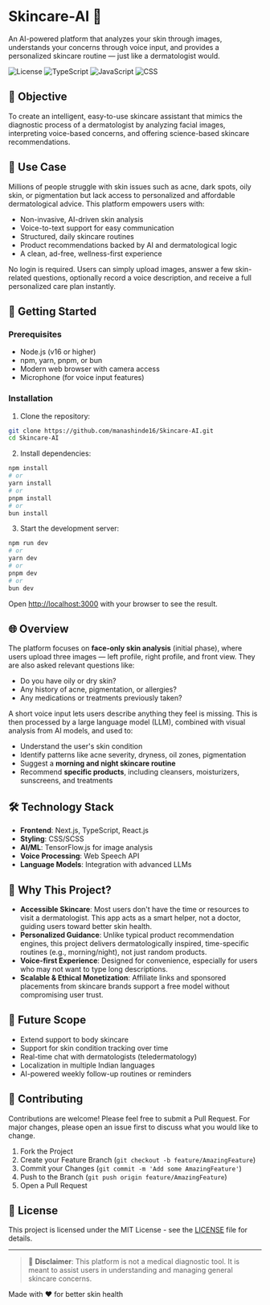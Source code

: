 # Skincare-AI 🌟

An AI-powered platform that analyzes your skin through images, understands your concerns through voice input, and provides a personalized skincare routine — just like a dermatologist would.

![License](https://img.shields.io/badge/license-MIT-blue.svg)
![TypeScript](https://img.shields.io/badge/TypeScript-93%25-blue)
![JavaScript](https://img.shields.io/badge/JavaScript-4.8%25-yellow)
![CSS](https://img.shields.io/badge/CSS-2.2%25-purple)

## 🧠 Objective

To create an intelligent, easy-to-use skincare assistant that mimics the diagnostic process of a dermatologist by analyzing facial images, interpreting voice-based concerns, and offering science-based skincare recommendations.

## 🎯 Use Case

Millions of people struggle with skin issues such as acne, dark spots, oily skin, or pigmentation but lack access to personalized and affordable dermatological advice. This platform empowers users with:

- Non-invasive, AI-driven skin analysis
- Voice-to-text support for easy communication
- Structured, daily skincare routines
- Product recommendations backed by AI and dermatological logic
- A clean, ad-free, wellness-first experience

No login is required. Users can simply upload images, answer a few skin-related questions, optionally record a voice description, and receive a full personalized care plan instantly.

## 🚀 Getting Started

### Prerequisites

- Node.js (v16 or higher)
- npm, yarn, pnpm, or bun
- Modern web browser with camera access
- Microphone (for voice input features)

### Installation

1. Clone the repository:
```bash
git clone https://github.com/manashinde16/Skincare-AI.git
cd Skincare-AI
```

2. Install dependencies:
```bash
npm install
# or
yarn install
# or
pnpm install
# or
bun install
```

3. Start the development server:
```bash
npm run dev
# or
yarn dev
# or
pnpm dev
# or
bun dev
```

Open [http://localhost:3000](http://localhost:3000) with your browser to see the result.

## 🌐 Overview

The platform focuses on **face-only skin analysis** (initial phase), where users upload three images — left profile, right profile, and front view. They are also asked relevant questions like:

- Do you have oily or dry skin?
- Any history of acne, pigmentation, or allergies?
- Any medications or treatments previously taken?

A short voice input lets users describe anything they feel is missing. This is then processed by a large language model (LLM), combined with visual analysis from AI models, and used to:

- Understand the user's skin condition
- Identify patterns like acne severity, dryness, oil zones, pigmentation
- Suggest a **morning and night skincare routine**
- Recommend **specific products**, including cleansers, moisturizers, sunscreens, and treatments

## 🛠️ Technology Stack

- **Frontend**: Next.js, TypeScript, React.js
- **Styling**: CSS/SCSS
- **AI/ML**: TensorFlow.js for image analysis
- **Voice Processing**: Web Speech API
- **Language Models**: Integration with advanced LLMs

## 📌 Why This Project?

- **Accessible Skincare**: Most users don't have the time or resources to visit a dermatologist. This app acts as a smart helper, not a doctor, guiding users toward better skin health.
- **Personalized Guidance**: Unlike typical product recommendation engines, this project delivers dermatologically inspired, time-specific routines (e.g., morning/night), not just random products.
- **Voice-first Experience**: Designed for convenience, especially for users who may not want to type long descriptions.
- **Scalable & Ethical Monetization**: Affiliate links and sponsored placements from skincare brands support a free model without compromising user trust.

## 🔮 Future Scope

- Extend support to body skincare
- Support for skin condition tracking over time
- Real-time chat with dermatologists (teledermatology)
- Localization in multiple Indian languages
- AI-powered weekly follow-up routines or reminders

## 🤝 Contributing

Contributions are welcome! Please feel free to submit a Pull Request. For major changes, please open an issue first to discuss what you would like to change.

1. Fork the Project
2. Create your Feature Branch (`git checkout -b feature/AmazingFeature`)
3. Commit your Changes (`git commit -m 'Add some AmazingFeature'`)
4. Push to the Branch (`git push origin feature/AmazingFeature`)
5. Open a Pull Request

## 📜 License

This project is licensed under the MIT License - see the [LICENSE](LICENSE) file for details.

---

> 🚫 **Disclaimer**: This platform is not a medical diagnostic tool. It is meant to assist users in understanding and managing general skincare concerns.

Made with ❤️ for better skin health
